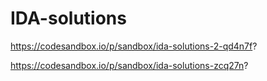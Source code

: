 # IDA-solutions

https://codesandbox.io/p/sandbox/ida-solutions-2-qd4n7f?

https://codesandbox.io/p/sandbox/ida-solutions-zcq27n?
